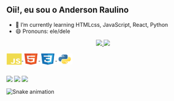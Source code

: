 ## Oii!, eu sou o Anderson Raulino

- 🌱 I’m currently learning HTMLcss, JavaScript, React, Python
- 😄 Pronouns: ele/dele

<div align="center">
  <a href="https://github.com/andersonraulino">
  <img height="180em" src="https://github-readme-stats.vercel.app/api?username=andersonraulino&show_icons=true&theme=dracula&include_all_commits=true&count_private=true"/>
  <img height="180em" src="https://github-readme-stats.vercel.app/api/top-langs/?username=andersonraulino&layout=compact&langs_count=7&theme=dracula"/>
</div>
  
  
  <div style="display: inline_block"><br>
  <img align="center" alt="Ander-Js" height="30" width="40" src="https://raw.githubusercontent.com/devicons/devicon/master/icons/javascript/javascript-plain.svg">
  <img align="center" alt="Ander-HTML" height="30" width="40" src="https://raw.githubusercontent.com/devicons/devicon/master/icons/html5/html5-original.svg">
  <img align="center" alt="Ander-CSS" height="30" width="40" src="https://raw.githubusercontent.com/devicons/devicon/master/icons/css3/css3-original.svg">
  <img align="center" alt="Ander-Python" height="30" width="40" src="https://raw.githubusercontent.com/devicons/devicon/master/icons/python/python-original.svg">
  </div>
  
  ##
  
  <div> 
  <a href="https://instagram.com/Black_Raulino" target="_blank"><img src="https://img.shields.io/badge/-Instagram-%23E4405F?style=for-the-badge&logo=instagram&logoColor=white" target="_blank"></a>
  <a href = "mailto:anderson.raul4631@gmail.com"><img src="https://img.shields.io/badge/-Gmail-%23333?style=for-the-badge&logo=gmail&logoColor=white" target="_blank"></a>
  <a href="https://www.linkedin.com/in/anderson-silva-04b247217/" target="_blank"><img src="https://img.shields.io/badge/LinkedIn-0077B5?style=for-the-badge&logo=linkedin&logoColor=white"></a>
 
  ![Snake animation](https://github.com/andersonraulino)
  
 </div>    
